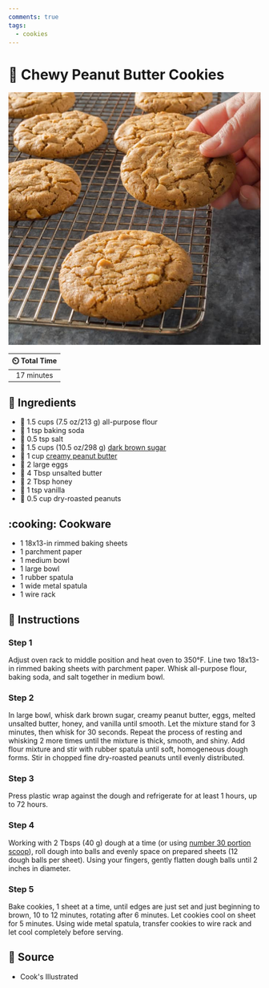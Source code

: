```yaml
---
comments: true
tags:
  - cookies
---
```

# :peanuts: Chewy Peanut Butter Cookies

![Chewy Peanut Butter Cookies](../assets/images/chewy-peanut-butter-cookies.jpg)

| :timer_clock: Total Time |
|:-----------------------: |
| 17 minutes |

## :salt: Ingredients

- :ear_of_rice: 1.5 cups (7.5 oz/213 g) all-purpose flour
- :rice: 1 tsp baking soda
- :salt: 0.5 tsp salt
- :maple_leaf: 1.5 cups (10.5 oz/298 g) [dark brown sugar][1]
- :peanuts: 1 cup [creamy peanut butter][2]
- :egg: 2 large eggs
- :butter: 4 Tbsp unsalted butter
- :honey_pot: 2 Tbsp honey
- :ice_cream: 1 tsp vanilla
- :peanuts: 0.5 cup dry-roasted peanuts

## :cooking: Cookware

- 1 18x13-in rimmed baking sheets
- 1 parchment paper
- 1 medium bowl
- 1 large bowl
- 1 rubber spatula
- 1 wide metal spatula
- 1 wire rack

## :pencil: Instructions

### Step 1

Adjust oven rack to middle position and heat oven to 350°F. Line two 18x13-in rimmed baking sheets with parchment
paper. Whisk all-purpose flour, baking soda, and salt together in medium bowl.

### Step 2

In large bowl, whisk dark brown sugar, creamy peanut butter, eggs, melted unsalted butter, honey, and vanilla until
smooth. Let the mixture stand for 3 minutes, then whisk for 30 seconds. Repeat the process of resting and whisking 2
more times until the mixture is thick, smooth, and shiny. Add flour mixture and stir with rubber spatula until soft,
homogeneous dough forms. Stir in chopped fine dry-roasted peanuts until evenly distributed.

### Step 3

Press plastic wrap against the dough and refrigerate for at least 1 hours, up to 72 hours.

### Step 4

Working with 2 Tbsps (40 g) dough at a time (or using [number 30 portion scoop][3]), roll dough into balls and evenly
space on prepared sheets (12 dough balls per sheet). Using your fingers, gently flatten dough balls until 2 inches in
diameter.

### Step 5

Bake cookies, 1 sheet at a time, until edges are just set and just beginning to brown, 10 to 12 minutes, rotating after
6 minutes. Let cookies cool on sheet for 5 minutes. Using wide metal spatula, transfer cookies to wire rack and let cool
completely before serving.

## :link: Source

- Cook's Illustrated

[1]: <../ingredients/brown-sugar.md>
[2]: <../ingredients/peanut-butter.md>
[3]: <../reference/measuring.md#cookie-scoop-conversion-chart>
